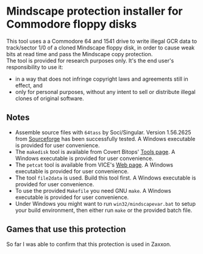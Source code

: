 # Mindscape protection installer for Commodore floppy disks
This tool uses a a Commodore 64 and 1541 drive to write illegal GCR data to track/sector 1/0 of a cloned Mindscape floppy disk, in order to cause weak bits at read time and pass the Mindscape copy protection.\
The tool is provided for research purposes only. It's the end user's responsibility to use it:
- in a way that does not infringe copyright laws and agreements still in effect, and
- only for personal purposes, without any intent to sell or distribute illegal clones of original software.

## Notes
- Assemble source files with `64tass` by Soci/Singular. Version 1.56.2625 from [Sourceforge](https://sourceforge.net/projects/tass64/) has been successfully tested. A Windows executable is provided for user convenience.
- The `makedisk` tool is available from Covert Bitops' [Tools page](https://cadaver.github.io/tools.html). A Windows executable is provided for user convenience.
- The `petcat` tool is available from VICE's [Web page](http://vice-emu.sourceforge.net/index.html#download). A Windows executable is provided for user convenience.
- The tool `file2data` is used. Build this tool first. A Windows executable is provided for user convenience.
- To use the provided `Makefile` you need GNU `make`. A Windows executable is provided for user convenience.
- Under Windows you might want to run `win32/mindscapevar.bat` to setup your build environment, then either run `make` or the provided batch file.

## Games that use this protection
So far I was able to confirm that this protection is used in Zaxxon.
